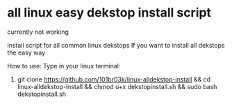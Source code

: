 # all linux easy dekstop install script
currently not working

install script for all common linux dekstops
If you want to install all dekstops the easy way


How to use:
Type in your linux terminal: 
1. git clone https://github.com/101br03k/linux-alldekstop-install && cd linux-alldekstop-install && chmod u+x dekstopinstall.sh && sudo bash dekstopinstall.sh
